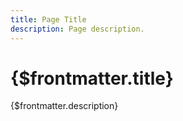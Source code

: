 ```yaml
---
title: Page Title
description: Page description.
---
```


# {$frontmatter.title}

{$frontmatter.description}

<script>
  import Working1 from './_Working1.svelte'
</script>

<Working1 />
